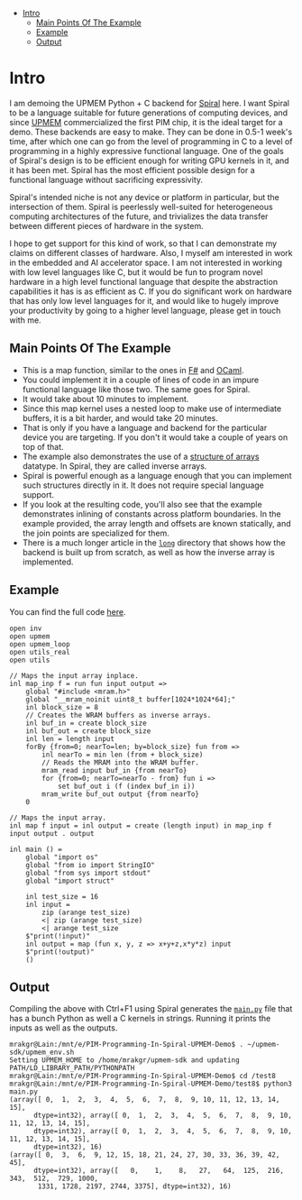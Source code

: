 <!-- TOC -->

- [Intro](#intro)
    - [Main Points Of The Example](#main-points-of-the-example)
    - [Example](#example)
    - [Output](#output)

<!-- /TOC -->

# Intro

I am demoing the UPMEM Python + C backend for [Spiral](https://github.com/mrakgr/The-Spiral-Language) here. I want Spiral to be a language suitable for future generations of computing devices, and since [UPMEM](https://www.upmem.com/) commercialized the first PIM chip, it is the ideal target for a demo. These backends are easy to make. They can be done in 0.5-1 week's time, after which one can go from the level of programming in C to a level of programming in a highly expressive functional language. One of the goals of Spiral's design is to be efficient enough for writing GPU kernels in it, and it has been met. Spiral has the most efficient possible design for a functional language without sacrificing expressivity.

Spiral's intended niche is not any device or platform in particular, but the intersection of them. Spiral is peerlessly well-suited for heterogeneous computing architectures of the future, and trivializes the data transfer between different pieces of hardware in the system.

I hope to get support for this kind of work, so that I can demonstrate my claims on different classes of hardware. Also, I myself am interested in work in the embedded and AI accelerator space. I am not interested in working with low level languages like C, but it would be fun to program novel hardware in a high level functional language that despite the abstraction capabilities it has is as efficient as C. If you do significant work on hardware that has only low level languages for it, and would like to hugely improve your productivity by going to a higher level language, please get in touch with me.

## Main Points Of The Example

* This is a map function, similar to the ones in [F#](https://fsharp.github.io/fsharp-core-docs/reference/fsharp-collections-arraymodule.html#map) and [OCaml](http://www.mega-nerd.com/erikd/Blog/CodeHacking/Ocaml/iter_and_map.html).
* You could implement it in a couple of lines of code in an impure functional language like those two. The same goes for Spiral.
* It would take about 10 minutes to implement.
* Since this map kernel uses a nested loop to make use of intermediate buffers, it is a bit harder, and would take 20 minutes.
* That is only if you have a language and backend for the particular device you are targeting. If you don't it would take a couple of years on top of that.
* The example also demonstrates the use of a [structure of arrays](https://en.wikipedia.org/wiki/AoS_and_SoA) datatype. In Spiral, they are called inverse arrays.
* Spiral is powerful enough as a language enough that you can implement such structures directly in it. It does not require special language support.
* If you look at the resulting code, you'll also see that the example demonstrates inlining of constants across platform boundaries. In the example provided, the array length and offsets are known statically, and the join points are specialized for them.
* There is a much longer article in the [`long`](/long/) directory that shows how the backend is built up from scratch, as well as how the inverse array is implemented.

## Example

You can find the full code [here](/test8/main.spi).

```spiral
open inv
open upmem
open upmem_loop
open utils_real
open utils

// Maps the input array inplace.
inl map_inp f = run fun input output =>
    global "#include <mram.h>"
    global "__mram_noinit uint8_t buffer[1024*1024*64];"
    inl block_size = 8
    // Creates the WRAM buffers as inverse arrays.
    inl buf_in = create block_size
    inl buf_out = create block_size
    inl len = length input
    forBy {from=0; nearTo=len; by=block_size} fun from =>
        inl nearTo = min len (from + block_size)
        // Reads the MRAM into the WRAM buffer.
        mram_read input buf_in {from nearTo}
        for {from=0; nearTo=nearTo - from} fun i => 
            set buf_out i (f (index buf_in i))
        mram_write buf_out output {from nearTo}
    0

// Maps the input array.
inl map f input = inl output = create (length input) in map_inp f input output . output

inl main () =
    global "import os"
    global "from io import StringIO"
    global "from sys import stdout"
    global "import struct"

    inl test_size = 16
    inl input = 
        zip (arange test_size)
        <| zip (arange test_size)
        <| arange test_size
    $"print(!input)"
    inl output = map (fun x, y, z => x+y+z,x*y*z) input
    $"print(!output)"
    ()
```

## Output

Compiling the above with Ctrl+F1 using Spiral generates the [`main.py`](/test8/main.py) file that has a bunch Python as well a C kernels in strings. Running it prints the inputs as well as the outputs.

```
mrakgr@Lain:/mnt/e/PIM-Programming-In-Spiral-UPMEM-Demo$ . ~/upmem-sdk/upmem_env.sh 
Setting UPMEM_HOME to /home/mrakgr/upmem-sdk and updating PATH/LD_LIBRARY_PATH/PYTHONPATH
mrakgr@Lain:/mnt/e/PIM-Programming-In-Spiral-UPMEM-Demo$ cd /test8
mrakgr@Lain:/mnt/e/PIM-Programming-In-Spiral-UPMEM-Demo/test8$ python3 main.py
(array([ 0,  1,  2,  3,  4,  5,  6,  7,  8,  9, 10, 11, 12, 13, 14, 15],
      dtype=int32), array([ 0,  1,  2,  3,  4,  5,  6,  7,  8,  9, 10, 11, 12, 13, 14, 15],
      dtype=int32), array([ 0,  1,  2,  3,  4,  5,  6,  7,  8,  9, 10, 11, 12, 13, 14, 15],
      dtype=int32), 16)
(array([ 0,  3,  6,  9, 12, 15, 18, 21, 24, 27, 30, 33, 36, 39, 42, 45],
      dtype=int32), array([   0,    1,    8,   27,   64,  125,  216,  343,  512,  729, 1000,
       1331, 1728, 2197, 2744, 3375], dtype=int32), 16)
```